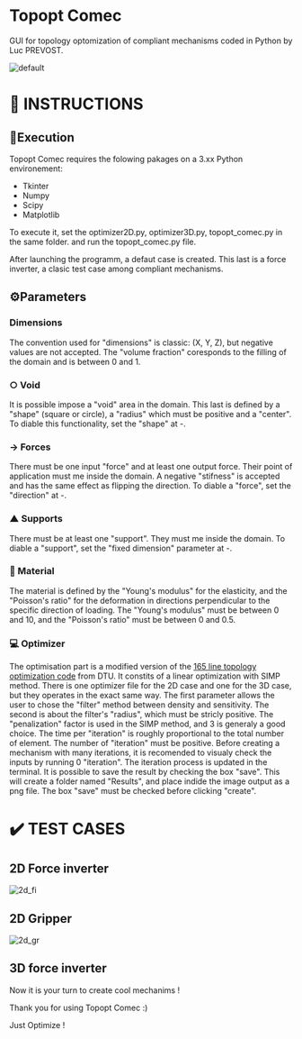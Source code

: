 # Topopt Comec

GUI for topology optomization of compliant mechanisms coded in Python by Luc PREVOST.

![default](https://user-images.githubusercontent.com/52052772/139711327-5e9393f3-7dc1-4785-b9c7-20748fd9e566.png)

📃 INSTRUCTIONS
============
## 🚀Execution
Topopt Comec requires the folowing pakages on a 3.xx Python environement:
- Tkinter
- Numpy
- Scipy
- Matplotlib

To execute it, set the optimizer2D.py, optimizer3D.py, topopt_comec.py in the same folder. and run the topopt_comec.py file.

After launching the programm, a defaut case is created. This last is a force inverter, a clasic test case among compliant mechanisms.

## ⚙️Parameters
### Dimensions
The convention used for "dimensions" is classic: (X, Y, Z), but negative values are not accepted. The "volume fraction" coresponds to the filling of the domain and is between 0 and 1.
### ○ Void 
It is possible impose a "void" area in the domain. This last is defined by a "shape" (square or circle), a "radius" which must be positive and a "center". To diable this functionality, set the "shape" at -.
### → Forces
There must be one input "force" and at least one output force. Their point of application must me inside the domain. A negative "stifness" is accepted and has the same effect as flipping the direction. To diable a "force", set the "direction" at -.
### ▲ Supports
There must be at least one "support". They must me inside the domain. To diable a "support", set the "fixed dimension" parameter at -.
### 🧱 Material
The material is defined by the "Young's modulus" for the elasticity, and the "Poisson's ratio" for the deformation in directions perpendicular to the specific direction of loading. The "Young's modulus" must be between 0 and 10,  and the "Poisson's ratio" must be between 0 and 0.5.
### 💻 Optimizer
The optimisation part is a modified version of the [165 line topology optimization code](https://www.topopt.mek.dtu.dk/Apps-and-software/Topology-optimization-codes-written-in-Python) from DTU. It constits of a linear optimization with SIMP method. There is one optimizer file for the 2D case and one for the 3D case, but they operates in the exact same way. The first parameter allows the user to chose the "filter" method between density and sensitivity. The second is about the filter's "radius", which must be stricly positive. The "penalization" factor is used in the SIMP method, and 3 is generaly a good choice. The time per "iteration" is roughly proportional to the total number of element. The number of "iteration" must be positive. Before creating a mechanism with many iterations, it is recomended to visualy check the inputs by running 0 "iteration". The iteration process is updated in the terminal. It is possible to save the result by checking the box "save". This will create a folder named "Results", and place indide the image output as a png file. The box "save" must be checked before clicking "create".

✔️ TEST CASES
==========
## 2D Force inverter
![2d_fi](https://user-images.githubusercontent.com/52052772/139708562-175c7c7b-517a-4c13-b03e-8726c7122669.png)
## 2D Gripper
![2d_gr](https://user-images.githubusercontent.com/52052772/139708570-3eac1db0-dd92-4943-9734-eedd88125791.png)
## 3D force inverter


Now it is your turn to create cool mechanims !

Thank you for using Topopt Comec :)

Just Optimize !

